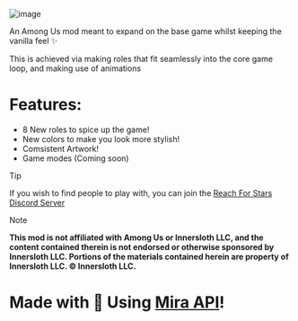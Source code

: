![image](https://github.com/user-attachments/assets/58da762f-f1ac-4d8b-91b9-de256194bcad)


An Among Us mod meant to expand on the base game whilst keeping the vanilla feel ✨

This is achieved via making roles that fit seamlessly into the core game loop, and making use of animations

# Features:

- 8 New roles to spice up the game!
- New colors to make you look more stylish!
- Comsistent Artwork!
- Game modes (Coming soon)
>[!Tip]
>If you wish to find people to play with, you can join the [Reach For Stars Discord Server](https://discord.gg/UPdfAn5Ue8)

>[!NOTE]
>**This mod is not affiliated with Among Us or Innersloth LLC, and the content contained therein is not endorsed or otherwise sponsored by Innersloth LLC. Portions of the materials contained herein are property of Innersloth LLC. © Innersloth LLC.**

# Made with 🩷 Using [Mira API](github.com/All-Of-Us-Mods/MiraAPI)!
